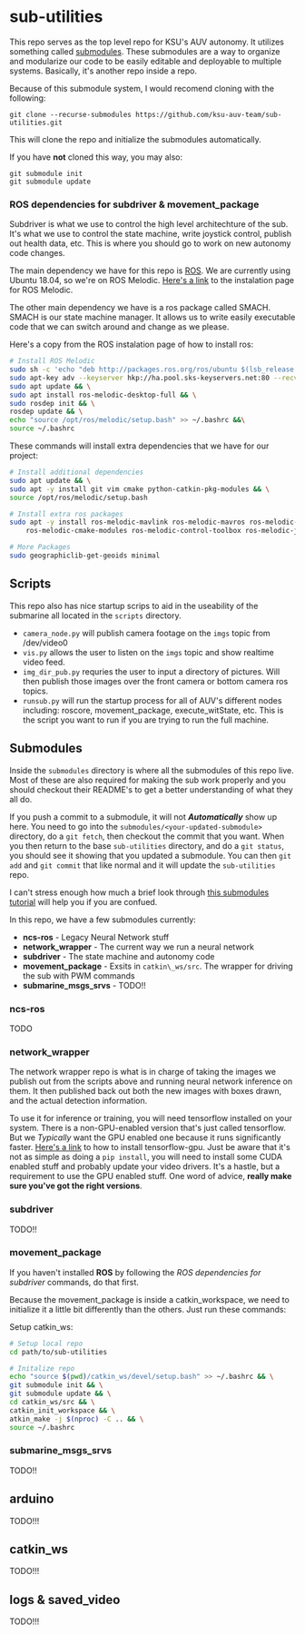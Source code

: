 # sub-utilities
This repo serves as the top level repo for KSU's AUV autonomy. It utilizes something called [submodules](https://git-scm.com/book/en/v2/Git-Tools-Submodules). These submodules are a way to organize and modularize our code to be easily editable and deployable to multiple systems. Basically, it's another repo inside a repo.

Because of this submodule system, I would recomend cloning with the following:
```
git clone --recurse-submodules https://github.com/ksu-auv-team/sub-utilities.git
```
This will clone the repo and initialize the submodules automatically. 

If you have **not** cloned this way, you may also:
```
git submodule init
git submodule update
```

### ROS dependencies for subdriver & movement\_package
Subdriver is what we use to control the high level architechture of the sub. It's what we use to control the state machine, write joystick control, publish out health data, etc. This is where you should go to work on new autonomy code changes.

The main dependency we have for this repo is [ROS](https://www.ros.org/). We are currently using Ubuntu 18.04, so we're on ROS Melodic.
[Here's a link](http://wiki.ros.org/melodic/Installation/Ubuntu) to the instalation page for ROS Melodic.

The other main dependency we have is a ros package called SMACH. SMACH is our state machine manager. It allows us to write easily executable code that we can switch around and change as we please.

Here's a copy from the ROS instalation page of how to install ros:

```bash
# Install ROS Melodic
sudo sh -c 'echo "deb http://packages.ros.org/ros/ubuntu $(lsb_release -sc) main" > /etc/apt/sources.list.d/ros-latest.list' && \
sudo apt-key adv --keyserver hkp://ha.pool.sks-keyservers.net:80 --recv-key C1CF6E31E6BADE8868B172B4F42ED6FBAB17C654 && \
sudo apt update && \
sudo apt install ros-melodic-desktop-full && \
sudo rosdep init && \
rosdep update && \
echo "source /opt/ros/melodic/setup.bash" >> ~/.bashrc &&\
source ~/.bashrc
```

These commands will install extra dependencies that we have for our project:

```bash
# Install additional dependencies
sudo apt update && \
sudo apt -y install git vim cmake python-catkin-pkg-modules && \
source /opt/ros/melodic/setup.bash
```

```bash
# Install extra ros packages
sudo apt -y install ros-melodic-mavlink ros-melodic-mavros ros-melodic-mavros-msgs \
    ros-melodic-cmake-modules ros-melodic-control-toolbox ros-melodic-joy ros-melodic-smach
```

```bash
# More Packages
sudo geographiclib-get-geoids minimal
```

## Scripts
This repo also has nice startup scrips to aid in the useability of the submarine all located in the `scripts` directory. 

* `camera_node.py` will publish camera footage on the `imgs` topic from /dev/video0
* `vis.py` allows the user to listen on the `imgs` topic and show realtime video feed.
* `img_dir_pub.py` requries the user to input a directory of pictures. Will then publish those images over the front camera or bottom camera ros topics.
* `runsub.py` will run the startup process for all of AUV's different nodes including: roscore, movement\_package, execute\_witState, etc. This is the script you want to run if you are trying to run the full machine. 


## Submodules
Inside the `submodules` directory is where all the submodules of this repo live. Most of these are also required for making the sub work properly and you should checkout their README's to get a better understanding of what they all do.   

If you push a commit to a submodule, it will not ***Automatically*** show up here. You need to go into the `submodules/<your-updated-submodule>` directory, do a `git fetch`, then checkout the commit that you want. When you then return to the base `sub-utilities` directory, and do a `git status`, you should see it showing that you updated a submodule. You can then `git add` and `git commit` that like normal and it will update the `sub-utilities` repo. 

I can't stress enough how much a brief look through [this submodules tutorial](https://git-scm.com/book/en/v2/Git-Tools-Submodules) will help you if you are confued.

In this repo, we have a few submodules currently: 
 * **ncs-ros** - Legacy Neural Network stuff 
 * **network\_wrapper** - The current way we run a neural network 
 * **subdriver** - The state machine and autonomy code
 * **movement\_package** - Exsits in `catkin\_ws/src`. The wrapper for driving the sub with PWM commands
 * **submarine\_msgs\_srvs** - TODO!!

### ncs-ros  
TODO

### network\_wrapper
The network wrapper repo is what is in charge of taking the images we publish out from the scripts above and running neural network inference on them. It then published back out both the new images with boxes drawn, and the actual detection information. 

To use it for inference or training, you will need tensorflow installed on your system. There is a non-GPU-enabled version that's just called tensorflow. But we *Typically* want the GPU enabled one because it runs significantly faster. [Here's a link](https://www.tensorflow.org/install/gpu) to how to install tensorflow-gpu. Just be aware that it's not as simple as doing a `pip install`, you will need to install some CUDA enabled stuff and probably update your video drivers. It's a hastle, but a requirement to use the GPU enabled stuff. One word of advice, **really make sure you've got the right versions**. 

### subdriver
TODO!!

### movement\_package

If you haven't installed **ROS** by following the *ROS dependencies for subdriver* commands, do that first.

Because the movement\_package is inside a catkin\_workspace, we need to initialize it a little bit differently than the others. Just run these commands:

Setup catkin\_ws:
```bash
# Setup local repo
cd path/to/sub-utilities
```

```bash
# Initalize repo
echo "source $(pwd)/catkin_ws/devel/setup.bash" >> ~/.bashrc && \
git submodule init && \
git submodule update && \
cd catkin_ws/src && \
catkin_init_workspace && \
atkin_make -j $(nproc) -C .. && \
source ~/.bashrc
```

### submarine\_msgs\_srvs
TODO!!

## arduino
TODO!!!

## catkin_ws
TODO!!!

## logs & saved_video
TODO!!!
